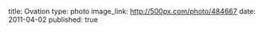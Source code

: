 title: Ovation
type: photo
image_link: http://500px.com/photo/484667
date: 2011-04-02
published: true


